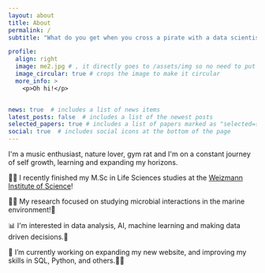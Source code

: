 ```yaml
---
layout: about
title: About
permalink: /
subtitle: "What do you get when you cross a pirate with a data scientist? Someone who specializes in Rrrr"

profile:
  align: right
  image: me2.jpg # , it directly goes to /assets/img so no need to put the entire path
  image_circular: true # crops the image to make it circular
  more_info: >
    <p>Oh hi!</p> 


news: true  # includes a list of news items
latest_posts: false  # includes a list of the newest posts
selected_papers: true # includes a list of papers marked as "selected={true}"
social: true  # includes social icons at the bottom of the page
---
```


I'm a music enthusiast, nature lover, gym rat and I'm on a constant journey of self growth, learning and expanding my horizons.

 :man_student: I recently finished my M\.Sc in Life Sciences studies at the [Weizmann Institute of Science](https://weizmann.ac.il/)!  <br/>

 :man_scientist: My research focused on studying microbial interactions in the marine environment!:microbe:  <br/>

 :bar_chart: I'm interested in data analysis, AI, machine learning and making data driven decisions.:robot: <br/> 

 🔭 I’m currently working on expanding my new website, and improving my skills in SQL, Python, and others.:man_technologist: <br/>

